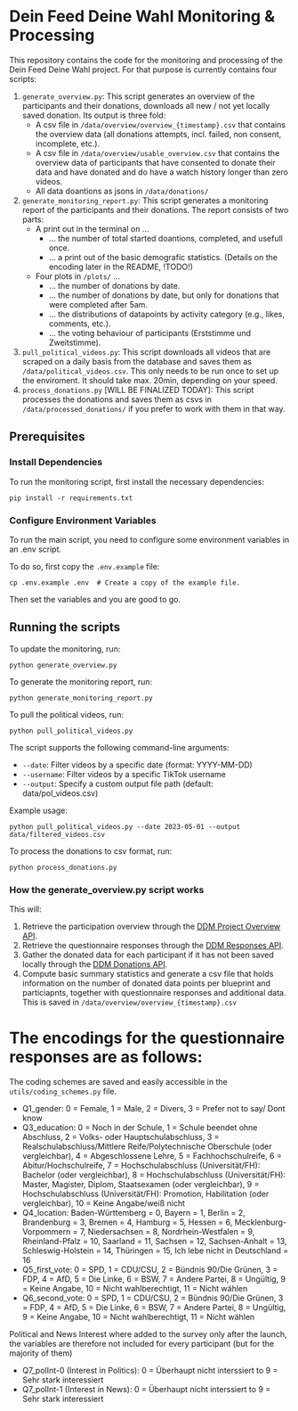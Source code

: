 # Dein Feed Deine Wahl Monitoring & Processing

This repository contains the code for the monitoring and processing of the Dein Feed Deine Wahl project.
For that purpose is currently contains four scripts:

1. `generate_overview.py`: This script generates an overview of the participants and their donations, downloads all new / not yet locally saved donation. Its output is three fold:
    - A csv file in `/data/overview/overview_{timestamp}.csv` that contains the overview data (all donations attempts, incl. failed, non consent, incomplete, etc.).
    - A csv file in `/data/overview/usable_overview.csv` that contains the overview data of participants that have consented to donate their data and have donated and do have a watch history longer than zero videos.
    - All data doantions as jsons in `/data/donations/`
2. `generate_monitoring_report.py`: This script generates a monitoring report of the participants and their donations. The report consists of two parts:
    - A print out in the terminal on ...
        - ... the number of total started doantions, completed, and usefull once.
        - ... a print out of the basic demografic statistics. (Details on the encoding later in the README, !TODO!)
    - Four plots in `/plots/` ...
        - ... the number of donations by date.
        - ... the number of donations by date, but only for donations that were completed after 5am.
        - ... the distributions of datapoints by activity category (e.g., likes, comments, etc.).
        - ... the voting behaviour of participants (Erststimme und Zweitstimme).
3. `pull_political_videos.py`: This script downloads all videos that are scraped on a daily basis from the database and saves them as `/data/political_videos.csv`. This only needs to be run once to set up the enviroment. It should take max. 20min, depending on your speed.
4. `process_donations.py` [WILL BE FINALIZED TODAY]: This script processes the donations and saves them as csvs in `/data/processed_donations/` if you prefer to work with them in that way.



## Prerequisites

### Install Dependencies

To run the monitoring script, first install the necessary dependencies:

`pip install -r requirements.txt`


### Configure Environment Variables

To run the main script, you need to configure some environment variables in an .env script.

To do so, first copy the `.env.example` file:

``
cp .env.example .env  # Create a copy of the example file.
``

Then set the variables and you are good to go.


## Running the scripts

To update the monitoring, run:

`python generate_overview.py`

To generate the monitoring report, run:

`python generate_monitoring_report.py`

To pull the political videos, run:

`python pull_political_videos.py`


   The script supports the following command-line arguments:
   - `--date`: Filter videos by a specific date (format: YYYY-MM-DD)
   - `--username`: Filter videos by a specific TikTok username
   - `--output`: Specify a custom output file path (default: data/pol_videos.csv)
   
   Example usage:
   ```
   python pull_political_videos.py --date 2023-05-01 --output data/filtered_videos.csv
   ```

To process the donations to csv format, run:

`python process_donations.py`




### How the generate_overview.py script works

This will:

1. Retrieve the participation overview through the 
[DDM Project Overview API](https://uzh.github.io/ddm/ddm/develop/researchers/topics/apis.html#_responses_api).
2. Retrieve the questionnaire responses through the 
[DDM Responses API](https://uzh.github.io/ddm/ddm/develop/researchers/topics/apis.html#_responses_api).
3. Gather the donated data for each participant if it has not been saved 
locally through the [DDM Donations API](https://uzh.github.io/ddm/ddm/develop/researchers/topics/apis.html#_responses_api).
4. Compute basic summary statistics and generate a csv file that holds 
information on the number of donated data points per blueprint and particiapnts, 
together with questionnaire responses and additional data. This is saved in
`/data/overview/overview_{timestamp}.csv`


# The encodings for the questionnaire responses are as follows:
The coding schemes are saved and easily accessible in the `utils/coding_schemes.py` file.

- Q1_gender: 0 = Female, 1 = Male, 2 = Divers, 3 = Prefer not to say/ Dont know
- Q3_education: 0 = Noch in der Schule, 1 = Schule beendet ohne Abschluss, 2 = Volks- oder Hauptschulabschluss, 3 = Realschulabschluss/Mittlere Reife/Polytechnische Oberschule (oder vergleichbar), 4 = Abgeschlossene Lehre, 5 = Fachhochschulreife, 6 = Abitur/Hochschulreife, 7 = Hochschulabschluss (Universität/FH): Bachelor (oder vergleichbar), 8 = Hochschulabschluss (Universität/FH): Master, Magister, Diplom, Staatsexamen (oder vergleichbar), 9 = Hochschulabschluss (Universität/FH): Promotion, Habilitation (oder vergleichbar), 10 = Keine Angabe/weiß nicht
- Q4_location: Baden-Württemberg = 0, Bayern = 1, Berlin = 2, Brandenburg = 3, Bremen = 4, Hamburg = 5, Hessen = 6, Mecklenburg-Vorpommern = 7, Niedersachsen = 8, Nordrhein-Westfalen = 9, Rheinland-Pfalz = 10, Saarland = 11, Sachsen = 12, Sachsen-Anhalt = 13, Schleswig-Holstein = 14, Thüringen = 15, Ich lebe nicht in Deutschland = 16
- Q5_first_vote: 0 = SPD, 1 = CDU/CSU, 2 = Bündnis 90/Die Grünen, 3 = FDP, 4 = AfD, 5 = Die Linke, 6 = BSW, 7 = Andere Partei, 8 = Ungültig, 9 = Keine Angabe, 10 = Nicht wahlberechtigt, 11 = Nicht wählen
- Q6_second_vote: 0 = SPD, 1 = CDU/CSU, 2 = Bündnis 90/Die Grünen, 3 = FDP, 4 = AfD, 5 = Die Linke, 6 = BSW, 7 = Andere Partei, 8 = Ungültig, 9 = Keine Angabe, 10 = Nicht wahlberechtigt, 11 = Nicht wählen

Political and News Interest where added to the survey only after the launch, the variables are therefore not included for every participant (but for the majority of them)
- Q7_polInt-0 (Interest in Politics): 0 = Überhaupt nicht interssiert to 9 = Sehr stark interessiert
- Q7_polInt-1 (Interest in News): 0 = Überhaupt nicht interssiert to 9 = Sehr stark interessiert
